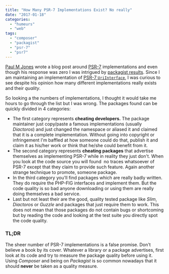 ```yaml
---
title: "How Many PSR-7 Implementations Exist? No really"
date: "2017-01-18"
categories: 
  - "humeurs"
  - "web"
tags: 
  - "composer"
  - "packagist"
  - "psr-7"
  - "psr7"
---
```


[Paul M Jones](http://paul-m-jones.com/archives/6510) wrote a blog post around [PSR-7](http://www.php-fig.org/psr/psr-7/) implementations and even though his response was zero I was intrigued by [packagist results](https://packagist.org/providers/psr/http-message-implementation). Since I am maintaining an implementation of [PSR-7 `UriInterface`](http://uri.thephpleague.com/5.0/uri/schemes/http/), I was curious to see despite his opinion how many different implementations really exists and their _quality_.

So looking a the numbers of implementations, I thought it would take me hours to go through the list but I was wrong. The packages found can be quickly divided in 4 categories:

- The first category represents **cheating developers.** The package maintainer just copy/paste a famous implementations (usually _Diactoros_) and just changed the namespace or aliased it and claimed that it is a complete implementation. Without going into copyright or infringement I'm baffled at how someone could do that, publish it and claim it as his/her work or think that he/she could benefit from it.
- The second category represents **cheating packages** that advertise themselves as implementing PSR-7 while in reality they just don't. When you look at the code source you will found  no traces whatsoever of PSR-7 except that they claim to provide such feature. Again another strange technique to promote, someone package.
- In the third category you'll find packages which are really badly written. They do require the PHP-FIG interfaces and implement them. But the code quality is so bad anyone downloading or using them are really doing themselves a bad service.
- Last but not least their are the good, quality tested package like _Slim_, _Diactoros_ or _Guzzle_ and packages that just require them to work. This does not mean that those packages do not contain bugs or shortcoming but by reading the code and looking at the test suite you directly spot the code quality.

### TL;DR

The sheer number of PSR-7 implementations is a false promise. Don't believe a book by its cover. Whatever a library or a package advertises, first look at its code and try to measure the package quality before using it. Using _Composer_ and being on _Packagist_ is so common nowadays that it should **never** be taken as a quality measure.
